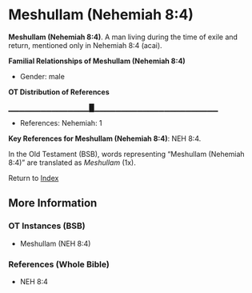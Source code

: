 # Meshullam (Nehemiah 8:4)
**Meshullam (Nehemiah 8:4)**. 
A man living during the time of exile and return, mentioned only in Nehemiah 8:4 (acai). 




**Familial Relationships of Meshullam (Nehemiah 8:4)**


* Gender: male


**OT Distribution of References**

▁▁▁▁▁▁▁▁▁▁▁▁▁▁▁█▁▁▁▁▁▁▁▁▁▁▁▁▁▁▁▁▁▁▁▁▁▁▁
* References: Nehemiah: 1



**Key References for Meshullam (Nehemiah 8:4)**: 
NEH 8:4. 


In the Old Testament (BSB), words representing “Meshullam (Nehemiah 8:4)” are translated as 
*Meshullam* (1x). 




Return to [Index](00-Index.md)

## More Information

### OT Instances (BSB)

* Meshullam (NEH 8:4)



### References (Whole Bible)

* NEH 8:4



